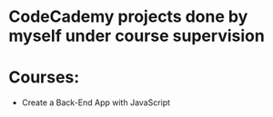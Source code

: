 # CodeCademy projects done by myself under course supervision  
# Courses:
- Create a Back-End App with JavaScript

